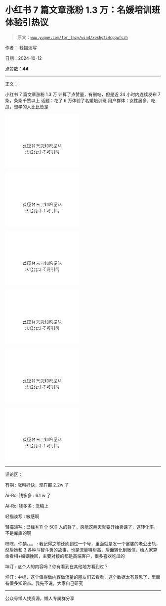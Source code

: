 # 小红书 7 篇文章涨粉 1.3 万：名媛培训班体验引热议

> 原文：[`www.yuque.com/for_lazy/wind/xoxhg2i4cpqwfszh`](https://www.yuque.com/for_lazy/wind/xoxhg2i4cpqwfszh)

作者： 轻描淡写

日期：2024-10-12

点赞数：**44**

* * *

正文：

小红书 7 篇文章涨粉 1.3 万 计算了点赞量，有删帖，但是近 24 小时内连续发布 7 条，条条千赞以上 话题：花了 6 万体验了名媛培训班
用户群体：女性居多，吃瓜，想学的人比比皆是

![](img/7c95f6d471d0317849931341e685ebc2.png "None")

![](img/4b2efe12c1580a1462a8a2a155531d98.png "None")

![](img/b2df51e3ff35d0f1eb003183d3d6c7f8.png "None")

![](img/41c3b3b06c2238ff392cf5b0f0dd08fd.png "None")

![](img/fc8955efeb6572f7d7119bd64cd7d3e5.png "None")

![](img/939e0dc500916d9f755b64d752942958.png "None")

* * *

评论区：

有期 : 涨粉好快，现在都 2.2w 了

Ai-Roi 钱多多 : 6.1 w 了

Ai-Roi 钱多多 : 洗稿上

轻描淡写 : 敏感啊

轻描淡写 : 已经🈶️11 个 500 人的群了，感觉这两天就要开始卖课了，这转化率，不是库库的啊

嘿嘿，你猜。。。 : 我记得之前还刷到过一个号，里面就是发一个富婆的老公出轨，然后她和 3 各种斗智斗勇的故事，也是流量特别高，后面转化到微信，给人家算命看相+婚姻挽回，主要对接的都是高端客户，很多喜欢吃瓜的

坤汀 : 这个人的内容吗？你有看到在其他地方看到过？

坤汀 : 中标，这个值得做内容做流量的圈友们去看看，这个数据太有意思了，里面有很多知识点。我先不说，大家自己研究

* * *

公众号懒人找资源，懒人专属群分享